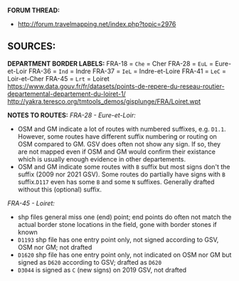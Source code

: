 ﻿**FORUM THREAD:**
- http://forum.travelmapping.net/index.php?topic=2976


**SOURCES:**
- 

**DEPARTMENT BORDER LABELS:**
FRA-18 = `Che` = Cher
FRA-28 = `EuL` = Eure-et-Loir
FRA-36 = `Ind` = Indre
FRA-37 = `IeL` = Indre-et-Loire
FRA-41 = `LeC` = Loir-et-Cher
FRA-45 = `Lrt` = Loiret
   https://www.data.gouv.fr/fr/datasets/points-de-repere-du-reseau-routier-departemental-departement-du-loiret-1/
   http://yakra.teresco.org/tmtools_demos/gisplunge/FRA/Loiret.wpt


**NOTES TO ROUTES:**
*FRA-28 - Eure-et-Loir:*
- OSM and GM indicate a lot of routes with numbered suffixes, e.g. `D1.1`. However, some routes have different suffix numbering or routing on OSM compared to GM. GSV does often not show any sign. If so, they are not mapped even if OSM and GM would confirm their existance which is usually enough evidence in other departements.
- OSM and GM indicate some routes with `B` suffix but most signs don't the suffix (2009 nor 2021 GSV). Some routes do partially have signs with `B` suffix.`D117` even has some `B` and some `N` suffixes. Generally drafted without this (optional) suffix.

*FRA-45 - Loiret:*
- shp files general miss one (end) point; end points do often not match the actual border stone locations in the field, gone with border stones if known
- `D1193` shp file has one entry point only, not signed according to GSV, OSM nor GM; not drafted
- `D1620` shp file has one entry point only, not indicated on OSM nor GM but signed as `D620` according to GSV; drafted as `D620`
- `D3044` is signed as `C` (new signs) on 2019 GSV, not drafted
